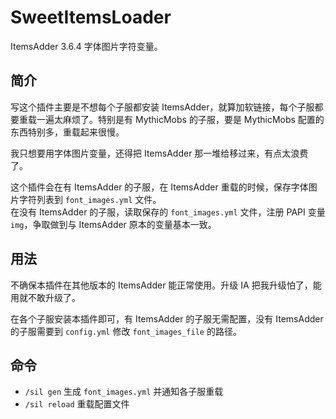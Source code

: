 # SweetItemsLoader

ItemsAdder 3.6.4 字体图片字符变量。

## 简介

写这个插件主要是不想每个子服都安装 ItemsAdder，就算加软链接，每个子服都要重载一遍太麻烦了。特别是有 MythicMobs 的子服，要是 MythicMobs 配置的东西特别多，重载起来很慢。

我只想要用字体图片变量，还得把 ItemsAdder 那一堆给移过来，有点太浪费了。

这个插件会在有 ItemsAdder 的子服，在 ItemsAdder 重载的时候，保存字体图片字符列表到 `font_images.yml` 文件。  
在没有 ItemsAdder 的子服，读取保存的 `font_images.yml` 文件，注册 PAPI 变量 `img`，争取做到与 ItemsAdder 原本的变量基本一致。

## 用法

不确保本插件在其他版本的 ItemsAdder 能正常使用。升级 IA 把我升级怕了，能用就不敢升级了。

在各个子服安装本插件即可，有 ItemsAdder 的子服无需配置，没有 ItemsAdder 的子服需要到 `config.yml` 修改 `font_images_file` 的路径。

## 命令

+ `/sil gen` 生成 `font_images.yml` 并通知各子服重载
+ `/sil reload` 重载配置文件
